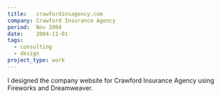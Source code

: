 ```yaml
---
title:   crawfordinsagency.com
company: Crawford Insurance Agency
period:  Nov 2004
date:    2004-11-01
tags:
  - consulting
  - design
project_type: work
---
```


I designed the company website for Crawford Insurance Agency using Fireworks
and Dreamweaver.

<!--
**Biggest Challenge:** 

**Biggest Triumph:**
-->
